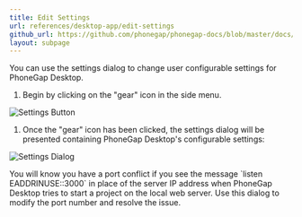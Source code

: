 ```yaml
---
title: Edit Settings
url: references/desktop-app/edit-settings
github_url: https://github.com/phonegap/phonegap-docs/blob/master/docs/3-references/desktop-app/8-edit-settings.html.md
layout: subpage
---
```


You can use the settings dialog to change user configurable settings for PhoneGap Desktop.

1. Begin by clicking on the "gear" icon in the side menu.

  ![Settings Button](/images/docs-settings-button.png)

1. Once the "gear" icon has been clicked, the settings dialog will be presented containing PhoneGap Desktop's configurable settings:

  ![Settings Dialog](/images/docs-settings-dialog.png)

<div class="alert--warning">You will know you have a port conflict if you see the message `listen EADDRINUSE::3000` in place of the server IP address when PhoneGap Desktop tries to start a project on the local web server. Use this dialog to modify the port number and resolve the issue.  </div>

